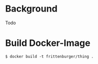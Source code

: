 Background
==========

Todo

Build Docker-Image
==================

```
$ docker build -t frittenburger/thing .
``` 
